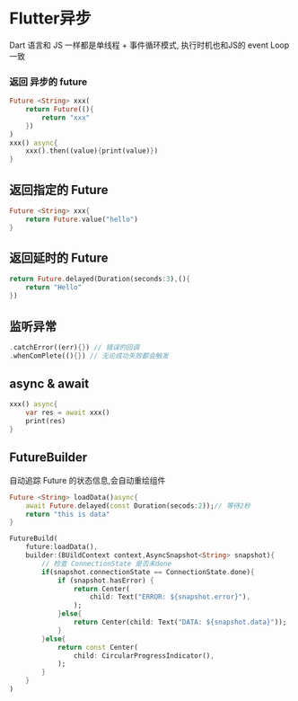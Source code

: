 # Flutter异步

Dart 语言和 JS 一样都是单线程 + 事件循环模式, 执行时机也和JS的 event Loop 一致

### 返回 异步的 future

```dart
Future <String> xxx(
	return Future((){
        return "xxx"
    })
)
xxx() async{
    xxx().then((value){print(value)})
}
```

## 返回指定的 Future

```dart
Future <String> xxx{
    return Future.value("hello")
}
```

## 返回延时的 Future

```dart
return Future.delayed(Duration(seconds:3),(){
    return "Hello"
})
```

## 监听异常

```dart
.catchError((err){}) // 错误的回调
.whenComPlete((){}) // 无论成功失败都会触发
```

## async & await

```dart
xxx() async{
    var res = await xxx()
    print(res)
}
```

## FutureBuilder

自动追踪 Future 的状态信息,会自动重绘组件

```dart
Future <String> loadData()async{
    await Future.delayed(const Duration(secods:2));// 等待2秒
    return "this is data"
}

FutureBuild(
	future:loadData(),
    builder:(BUildContext context,AsyncSnapshot<String> snapshot){
        // 检查 ConnectionState 是否未done
        if(snapshot.connectionState == ConnectionState.done){
            if (snapshot.hasError) {
                return Center(
					child: Text("ERROR: ${snapshot.error}"),
				);
            }else{
                return Center(child: Text("DATA: ${snapshot.data}"));
            }
        }else{
            return const Center(
				child: CircularProgressIndicator(),
			);
        }
    }
)
```



